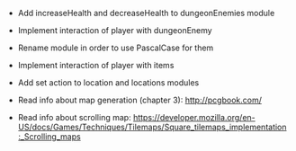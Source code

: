 * Add increaseHealth and decreaseHealth to dungeonEnemies module
* Implement interaction of player with dungeonEnemy
* Rename module in order to use PascalCase for them


* Implement interaction of player with items
* Add set action to location and locations modules



* Read info about map generation (chapter 3):
  http://pcgbook.com/

* Read info about scrolling map:
  https://developer.mozilla.org/en-US/docs/Games/Techniques/Tilemaps/Square_tilemaps_implementation:_Scrolling_maps
